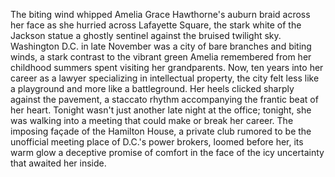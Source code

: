 The biting wind whipped Amelia Grace Hawthorne's auburn braid across her face as she hurried across Lafayette Square, the stark white of the Jackson statue a ghostly sentinel against the bruised twilight sky.  Washington D.C. in late November was a city of bare branches and biting winds, a stark contrast to the vibrant green Amelia remembered from her childhood summers spent visiting her grandparents.  Now, ten years into her career as a lawyer specializing in intellectual property, the city felt less like a playground and more like a battleground.  Her heels clicked sharply against the pavement, a staccato rhythm accompanying the frantic beat of her heart.  Tonight wasn't just another late night at the office; tonight, she was walking into a meeting that could make or break her career.  The imposing façade of the Hamilton House, a private club rumored to be the unofficial meeting place of D.C.'s power brokers, loomed before her, its warm glow a deceptive promise of comfort in the face of the icy uncertainty that awaited her inside.
